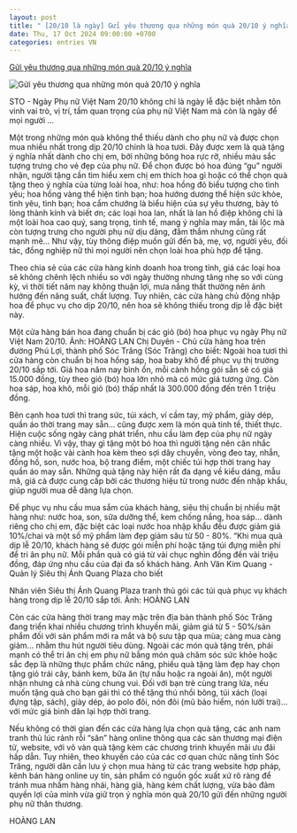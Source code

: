 ```yaml
---
layout: post
title: " [20/10 là ngày] Gửi yêu thương qua những món quà 20/10 ý nghĩa"
date: Thu, 17 Oct 2024 09:00:00 +0700
categories: entries VN
---
```

[Gửi yêu thương qua những món quà 20/10 ý nghĩa](https://baosoctrang.org.vn/thuong-mai-dich-vu/202410/gui-yeu-thuong-qua-nhung-mon-qua-2010-y-nghia-cf30395/)

![Gửi yêu thương qua những món quà 20/10 ý nghĩa](https://baosoctrang.org.vn/file/8e61a0b4907d319401909010f0cf012c/102024/t1_dsc_1936_20241016092212.jpg?width=600&height=-&type=resize)

STO - Ngày Phụ nữ Việt Nam 20/10 không chỉ là ngày lễ đặc biệt nhằm tôn vinh vai trò, vị trí, tầm quan trọng của phụ nữ Việt Nam mà còn là ngày để mọi người ...

Một trong những món quà không thể thiếu dành cho phụ nữ và được chọn mua nhiều nhất trong dịp 20/10 chính là hoa tươi. Đây được xem là quà tặng ý nghĩa nhất dành cho chị em, bởi những bông hoa rực rỡ, nhiều màu sắc tượng trưng cho vẻ đẹp của phụ nữ. Để chọn được bó hoa đúng “gu” người nhận, người tặng cần tìm hiểu xem chị em thích hoa gì hoặc có thể chọn quà tặng theo ý nghĩa của từng loài hoa, như: hoa hồng đỏ biểu tượng cho tình yêu; hoa hồng vàng thể hiện tình bạn; hoa hướng dương thể hiện sức khỏe, tình yêu, tình bạn; hoa cẩm chướng là biểu hiện của sự yêu thương, bày tỏ lòng thành kính và biết ơn; các loại hoa lan, nhất là lan hồ điệp không chỉ là một loài hoa cao quý, sang trọng, tinh tế, mang ý nghĩa may mắn, tài lộc mà còn tượng trưng cho người phụ nữ dịu dàng, đằm thắm nhưng cũng rất mạnh mẽ… Như vậy, tùy thông điệp muốn gửi đến bà, mẹ, vợ, người yêu, đối tác, đồng nghiệp nữ thì mọi người nên chọn loài hoa phù hợp để tặng.

Theo chia sẻ của các cửa hàng kinh doanh hoa trong tỉnh, giá các loại hoa sẽ không chênh lệch nhiều so với ngày thường nhưng tăng nhẹ so với cùng kỳ, vì thời tiết năm nay không thuận lợi, mưa nắng thất thường nên ảnh hưởng đến năng suất, chất lượng. Tuy nhiên, các cửa hàng chủ động nhập hoa để phục vụ cho dịp 20/10, nên hoa sẽ không thiếu trong dịp lễ đặc biệt này.

Một cửa hàng bán hoa đang chuẩn bị các giỏ (bó) hoa phục vụ ngày Phụ nữ Việt Nam 20/10. Ảnh: HOÀNG LAN Chị Duyên - Chủ cửa hàng hoa trên đường Phú Lợi, thành phố Sóc Trăng (Sóc Trăng) cho biết: Ngoài hoa tươi thì cửa hàng còn chuẩn bị hoa hồng sáp, hoa baby khô để phục vụ thị trường 20/10 sắp tới. Giá hoa năm nay bình ổn, mỗi cành hồng gói sẵn sẽ có giá 15.000 đồng, tùy theo giỏ (bó) hoa lớn nhỏ mà có mức giá tương ứng. Còn hoa sáp, hoa khô, mỗi giỏ (bó) thấp nhất là 300.000 đồng đến trên 1 triệu đồng.

Bên cạnh hoa tươi thì trang sức, túi xách, ví cầm tay, mỹ phẩm, giày dép, quần áo thời trang may sẵn… cũng được xem là món quà tinh tế, thiết thực. Hiện cuộc sống ngày càng phát triển, nhu cầu làm đẹp của phụ nữ ngày càng nhiều. Vì vậy, thay gì tặng một bó hoa thì người tặng nên cân nhắc tặng một hoặc vài cành hoa kèm theo sợi dây chuyền, vòng đeo tay, nhẫn, đồng hồ, son, nước hoa, bộ trang điểm, một chiếc túi hợp thời trang hay quần áo may sẵn. Những quà tặng này hiện rất đa dạng về kiểu dáng, mẫu mã, giá cả được cung cấp bởi các thương hiệu từ trong nước đến nhập khẩu, giúp người mua dễ dàng lựa chọn.

Để phục vụ nhu cầu mua sắm của khách hàng, siêu thị chuẩn bị nhiều mặt hàng như: nước hoa, son, sữa dưỡng thể, kem chống nắng, hoa sáp… dành riêng cho chị em, đặc biệt các loại nước hoa nhập khẩu đều được giảm giá 10%/chai và một số mỹ phẩm làm đẹp giảm sâu từ 50 - 80%. “Khi mua quà dịp lễ 20/10, khách hàng sẽ được gói miễn phí hoặc tặng túi đựng miễn phí để tri ân phụ nữ. Mỗi phần quà có giá từ vài chục nghìn đồng đến vài triệu đồng, đáp ứng nhu cầu của đại đa số khách hàng. Anh Văn Kim Quang - Quản lý Siêu thị Ánh Quang Plaza cho biết

Nhân viên Siêu thị Ánh Quang Plaza tranh thủ gói các túi quà phục vụ khách hàng trong dịp lễ 20/10 sắp tới. Ảnh: HOÀNG LAN

Còn các cửa hàng thời trang may mặc trên địa bàn thành phố Sóc Trăng đang triển khai nhiều chương trình khuyến mãi, giảm giá từ 5 - 50%/sản phẩm đối với sản phẩm mới ra mắt và bộ sưu tập qua mùa; càng mua càng giảm... nhằm thu hút người tiêu dùng. Ngoài các món quà tặng trên, phái mạnh có thể tri ân chị em phụ nữ bằng món quà chăm sóc sức khỏe hoặc sắc đẹp là những thực phẩm chức năng, phiếu quà tặng làm đẹp hay chọn tặng giỏ trái cây, bánh kem, bữa ăn (tự nấu hoặc ra ngoài ăn), một người nhận nhưng cả nhà cùng chung vui. Đối với bạn trẻ cùng trang lứa, nếu muốn tặng quà cho bạn gái thì có thể tặng thú nhồi bông, túi xách (loại đựng tập, sách), giày dép, áo polo đôi, nón đôi (mũ bảo hiểm, nón lưỡi trai)… với mức giá bình dân lại hợp thời trang.

Nếu không có thời gian đến các cửa hàng lựa chọn quà tặng, các anh nam tranh thủ lúc rảnh rỗi “săn” hàng online thông qua các sàn thương mại điện tử, website, với vô vàn quà tặng kèm các chương trình khuyến mãi ưu đãi hấp dẫn. Tuy nhiên, theo khuyến cáo của các cơ quan chức năng tỉnh Sóc Trăng, người dân cần lưu ý chọn mua hàng từ các trang website hợp pháp, kênh bán hàng online uy tín, sản phẩm có nguồn gốc xuất xứ rõ ràng để tránh mua nhầm hàng nhái, hàng giả, hàng kém chất lượng, vừa bảo đảm quyền lợi của mình vừa giữ trọn ý nghĩa món quà 20/10 gửi đến những người phụ nữ thân thương.

HOÀNG LAN

